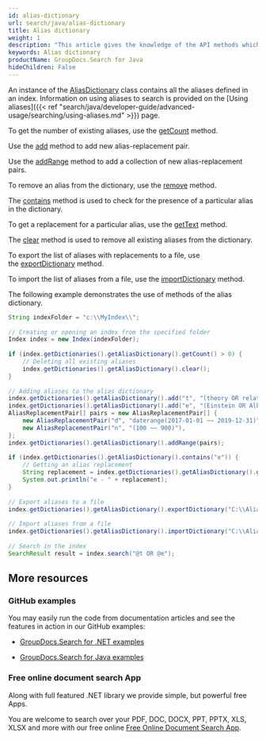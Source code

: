 ```yaml
---
id: alias-dictionary
url: search/java/alias-dictionary
title: Alias dictionary
weight: 1
description: "This article gives the knowledge of the API methods which can be used to perform operations about Alias dictionary in Java."
keywords: Alias dictionary
productName: GroupDocs.Search for Java
hideChildren: False
---
```

An instance of the [AliasDictionary](https://apireference.groupdocs.com/search/java/com.groupdocs.search.dictionaries/AliasDictionary) class contains all the aliases defined in an index. Information on using aliases to search is provided on the [Using aliases]({{< ref "search/java/developer-guide/advanced-usage/searching/using-aliases.md" >}}) page.

To get the number of existing aliases, use the [getCount](https://apireference.groupdocs.com/search/java/com.groupdocs.search.dictionaries/AliasDictionary#getCount()) method.

Use the [add](https://apireference.groupdocs.com/search/java/com.groupdocs.search.dictionaries/AliasDictionary#add(java.lang.String,%20java.lang.String)) method to add new alias-replacement pair.

Use the [addRange](https://apireference.groupdocs.com/search/java/com.groupdocs.search.dictionaries/AliasDictionary#addRange(com.groupdocs.search.dictionaries.AliasReplacementPair%5B%5D)) method to add a collection of new alias-replacement pairs.

To remove an alias from the dictionary, use the [remove](https://apireference.groupdocs.com/search/java/com.groupdocs.search.dictionaries/AliasDictionary#remove(java.lang.String)) method.

The [contains](https://apireference.groupdocs.com/search/java/com.groupdocs.search.dictionaries/AliasDictionary#contains(java.lang.String)) method is used to check for the presence of a particular alias in the dictionary.

To get a replacement for a particular alias, use the [getText](https://apireference.groupdocs.com/search/java/com.groupdocs.search.dictionaries/AliasDictionary#getText(java.lang.String)) method.

The [clear](https://apireference.groupdocs.com/search/java/com.groupdocs.search.dictionaries/AliasDictionary#clear()) method is used to remove all existing aliases from the dictionary.

To export the list of aliases with replacements to a file, use the [exportDictionary](https://apireference.groupdocs.com/search/java/com.groupdocs.search.dictionaries/DictionaryBase#exportDictionary(java.lang.String)) method.

To import the list of aliases from a file, use the [importDictionary](https://apireference.groupdocs.com/search/java/com.groupdocs.search.dictionaries/DictionaryBase#importDictionary(java.lang.String)) method.

The following example demonstrates the use of methods of the alias dictionary.



```java
String indexFolder = "c:\\MyIndex\\";
 
// Creating or opening an index from the specified folder
Index index = new Index(indexFolder);
 
if (index.getDictionaries().getAliasDictionary().getCount() > 0) {
    // Deleting all existing aliases
    index.getDictionaries().getAliasDictionary().clear();
}
 
// Adding aliases to the alias dictionary
index.getDictionaries().getAliasDictionary().add("t", "(theory OR relativity)");
index.getDictionaries().getAliasDictionary().add("e", "(Einstein OR Albert)");
AliasReplacementPair[] pairs = new AliasReplacementPair[] {
    new AliasReplacementPair("d", "daterange(2017-01-01 ~~ 2019-12-31)"),
    new AliasReplacementPair("n", "(100 ~~ 900)"),
};
index.getDictionaries().getAliasDictionary().addRange(pairs);
 
if (index.getDictionaries().getAliasDictionary().contains("e")) {
    // Getting an alias replacement
    String replacement = index.getDictionaries().getAliasDictionary().getText("e");
    System.out.println("e - " + replacement);
}
 
// Export aliases to a file
index.getDictionaries().getAliasDictionary().exportDictionary("C:\\Aliases.dat");
 
// Import aliases from a file
index.getDictionaries().getAliasDictionary().importDictionary("C:\\Aliases.dat");
 
// Search in the index
SearchResult result = index.search("@t OR @e");
```

## More resources

### GitHub examples

You may easily run the code from documentation articles and see the features in action in our GitHub examples:

*   [GroupDocs.Search for .NET examples](https://github.com/groupdocs-search/GroupDocs.Search-for-.NET)
    
*   [GroupDocs.Search for Java examples](https://github.com/groupdocs-search/GroupDocs.Search-for-Java)
    

### Free online document search App

Along with full featured .NET library we provide simple, but powerful free Apps.

You are welcome to search over your PDF, DOC, DOCX, PPT, PPTX, XLS, XLSX and more with our free online [Free Online Document Search App](https://products.groupdocs.app/search).

